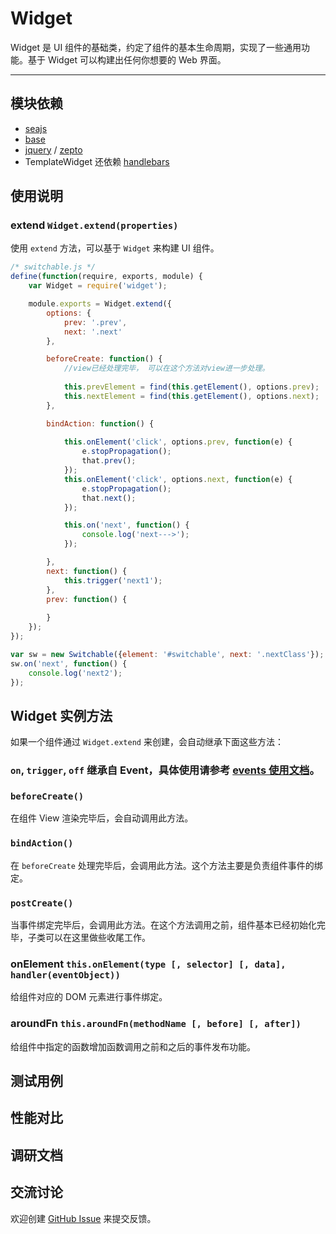 
# Widget 

Widget 是 UI 组件的基础类，约定了组件的基本生命周期，实现了一些通用功能。基于 Widget
可以构建出任何你想要的 Web 界面。

---


## 模块依赖

 - [seajs](seajs/README.md)
 - [base](base/README.md)
 - [jquery](jquery/README.md) / [zepto](zepto/README.md)
 - TemplateWidget 还依赖 [handlebars](handlebars/README.md)


## 使用说明


### extend `Widget.extend(properties)`

使用 `extend` 方法，可以基于 `Widget` 来构建 UI 组件。

```js
/* switchable.js */
define(function(require, exports, module) {
    var Widget = require('widget');

    module.exports = Widget.extend({
        options: {
            prev: '.prev',
            next: '.next'
        },

        beforeCreate: function() {
            //view已经处理完毕， 可以在这个方法对view进一步处理。
            
            this.prevElement = find(this.getElement(), options.prev); 
            this.nextElement = find(this.getElement(), options.next);
        },

        bindAction: function() {
            
            this.onElement('click', options.prev, function(e) {
                e.stopPropagation();
                that.prev();
            });
            this.onElement('click', options.next, function(e) {
                e.stopPropagation();
                that.next();
            });

            this.on('next', function() {
                console.log('next--->');
            });

        },
        next: function() {
            this.trigger('next1'); 
        },
        prev: function() {
        
        }
    });
});

var sw = new Switchable({element: '#switchable', next: '.nextClass'});
sw.on('next', function() {
    console.log('next2');
});

```


## Widget 实例方法

如果一个组件通过 `Widget.extend` 来创建，会自动继承下面这些方法：


### `on`, `trigger`, `off` 继承自 Event，具体使用请参考 [events 使用文档](events/README.md)。


### `beforeCreate()`

在组件 View 渲染完毕后，会自动调用此方法。


### `bindAction()`

在 `beforeCreate` 处理完毕后，会调用此方法。这个方法主要是负责组件事件的绑定。


### `postCreate()`

当事件绑定完毕后，会调用此方法。在这个方法调用之前，组件基本已经初始化完毕，子类可以在这里做些收尾工作。


### onElement `this.onElement(type [, selector] [, data], handler(eventObject))`

给组件对应的 DOM 元素进行事件绑定。


### aroundFn `this.aroundFn(methodName [, before] [, after])`

给组件中指定的函数增加函数调用之前和之后的事件发布功能。



## 测试用例



## 性能对比



## 调研文档



## 交流讨论

欢迎创建
[GitHub Issue](https://github.com/alipay/arale/issues/new)
来提交反馈。


